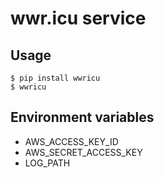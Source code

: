 # wwr.icu service


## Usage
```
$ pip install wwricu
$ wwricu
```

## Environment variables

- AWS_ACCESS_KEY_ID
- AWS_SECRET_ACCESS_KEY
- LOG_PATH
